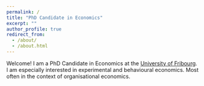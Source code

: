 ```yaml
---
permalink: /
title: "PhD Candidate in Economics"
excerpt: ""
author_profile: true
redirect_from: 
  - /about/
  - /about.html
---
```


Welcome! I am a PhD Candidate in Economics at the [University of Fribourg](https://www.unifr.ch/ecopol/en/?nid=17727).
I am especially interested in experimental and behavioural economics.
Most often in the context of organisational economics.

